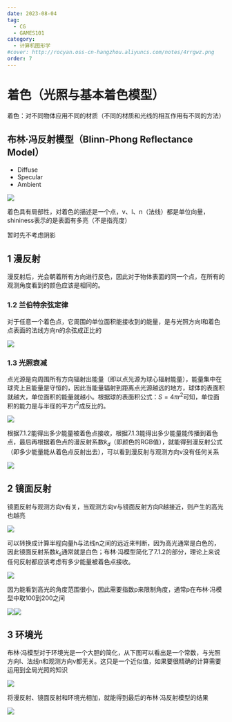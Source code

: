 ```yaml
---
date: 2023-08-04
tag:
  - CG
  - GAMES101
category:
  - 计算机图形学
#cover: http://rocyan.oss-cn-hangzhou.aliyuncs.com/notes/4rrgwz.png
order: 7
---
```


# 着色（光照与基本着色模型）

着色：对不同物体应用不同的材质（不同的材质和光线的相互作用有不同的方法）

## 布林·冯反射模型（Blinn-Phong Reflectance Model）

- Diffuse
- Specular
- Ambient

![](https://rocyan.oss-cn-hangzhou.aliyuncs.com/blog/202406261210272.png)

着色具有局部性，对着色的描述是一个点，v、l、n（法线）都是单位向量，shininess表示的是表面有多亮（不是指亮度）

暂时先不考虑阴影

## 1 漫反射

漫反射后，光会朝着所有方向进行反色，因此对于物体表面的同一个点，在所有的观测角度看到的颜色应该是相同的。

### 1.2 兰伯特余弦定律

对于任意一个着色点，它周围的单位面积能接收到的能量，是与光照方向l和着色点表面的法线方向n的余弦成正比的

![](https://rocyan.oss-cn-hangzhou.aliyuncs.com/blog/202406261211596.png)

### 1.3 光照衰减

点光源是向周围所有方向辐射出能量（即以点光源为球心辐射能量），能量集中在球壳上且能量是守恒的，因此当能量辐射到距离点光源越远的地方，球体的表面积就越大，单位面积的能量就越小。根据球的表面积公式：$S=4\pi r^2$可知，单位面积的能力是与半径的平方$r^2$成反比的。

![](https://rocyan.oss-cn-hangzhou.aliyuncs.com/blog/202406261211307.png)

根据7.1.2能得出多少能量被着色点接收，根据7.1.3能得出多少能量能传播到着色点，最后再根据着色点的漫反射系数$k_d$（即颜色的RGB值），就能得到漫反射公式（即多少能量能从着色点反射出去），可以看到漫反射与观测方向v没有任何关系

![](https://rocyan.oss-cn-hangzhou.aliyuncs.com/blog/202406261211939.png)

## 2 镜面反射

镜面反射与观测方向v有关，当观测方向v与镜面反射方向R越接近，则产生的高光也越亮

![](https://rocyan.oss-cn-hangzhou.aliyuncs.com/blog/202406261211456.png)

可以转换成计算半程向量h与法线n之间的远近来判断，因为高光通常是白色的，因此镜面反射系数$k_s$通常就是白色；布林·冯模型简化了7.1.2的部分，理论上来说任何反射都应该考虑有多少能量被着色点接收。

![](https://rocyan.oss-cn-hangzhou.aliyuncs.com/blog/202406261211127.png)

因为能看到高光的角度范围很小，因此需要指数p来限制角度，通常p在布林·冯模型中取100到200之间

![](https://rocyan.oss-cn-hangzhou.aliyuncs.com/blog/202406261211981.png)![](https://rocyan.oss-cn-hangzhou.aliyuncs.com/blog/202406261211393.png)

## 3 环境光

布林·冯模型对于环境光是一个大胆的简化，从下图可以看出是一个常数，与光照方向l、法线n和观测方向v都无关。这只是一个近似值，如果要很精确的计算需要运用到全局光照的知识

![](https://rocyan.oss-cn-hangzhou.aliyuncs.com/blog/202406261211199.png)

将漫反射、镜面反射和环境光相加，就能得到最后的布林·冯反射模型的结果

![](https://rocyan.oss-cn-hangzhou.aliyuncs.com/blog/202406261211156.png)
